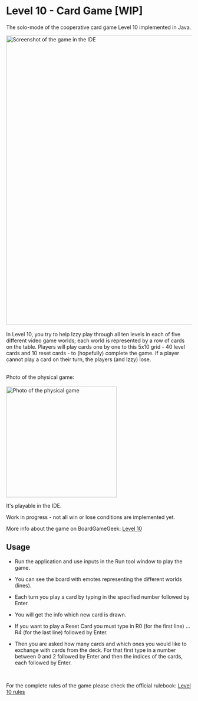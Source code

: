 # Level 10 - Card Game [WIP]

The solo-mode of the cooperative card game Level 10 implemented in Java.

<img width="783" alt="Screenshot of the game in the IDE" src="https://github.com/user-attachments/assets/e285997a-1da0-4808-bd17-5255ceccdfe9" />
<br/>
<br/>
In Level 10, you try to help Izzy play through all ten levels in each of five different video game worlds; each world is represented by a row of cards on the table. Players will play cards one by one to this 5x10 grid - 40 level cards and 10 reset cards - to (hopefully) complete the game. 
If a player cannot play a card on their turn, the players (and Izzy) lose.
<br/><br/>

Photo of the physical game:<br/><br/>
<img width="300" alt="Photo of the physical game" src="https://github.com/user-attachments/assets/bc3392a5-5a32-405a-98d5-71b787126a92" />
<br/>

It's playable in the IDE.

Work in progress - not all win or lose conditions are implemented yet.

More info about the game on BoardGameGeek: [Level 10](https://boardgamegeek.com/boardgame/211940/level-10)

## Usage
- Run the application and use inputs in the Run tool window to play the game.
- You can see the board with emotes representing the different worlds (lines).
- Each turn you play a card by typing in the specified number followed by Enter.
- You will get the info which new card is drawn.

- If you want to play a Reset Card you must type in R0 (for the first line) ... R4 (for the last line) followed by Enter.
- Then you are asked how many cards and which ones you would like to exchange with cards from the deck. For that first type in a number between 0 and 2 followed by Enter and then the indices of the cards, each followed by Enter.
<br>

For the complete rules of the game please check the official rulebook: [Level 10 rules](https://s3.amazonaws.com/geekdo-files.com/bgg368385?response-content-disposition=inline%3B%20filename%3D%22Level10_Rules_ENG-_V1-OK.pdf%22&response-content-type=application%2Fpdf&X-Amz-Content-Sha256=UNSIGNED-PAYLOAD&X-Amz-Algorithm=AWS4-HMAC-SHA256&X-Amz-Credential=AKIAJYFNCT7FKCE4O6TA%2F20250312%2Fus-east-1%2Fs3%2Faws4_request&X-Amz-Date=20250312T105703Z&X-Amz-SignedHeaders=host&X-Amz-Expires=120&X-Amz-Signature=414f56a5c6aef12e2135d097203c95599c3e6d3f51dfbca4cf78837f55d979a0)

